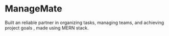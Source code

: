 # ManageMate
Built an reliable partner in organizing tasks, managing teams, and achieving project goals , made using MERN stack.
